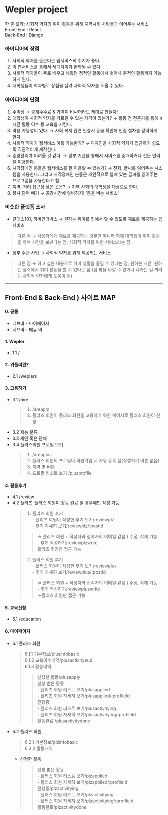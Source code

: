 # Wepler project
한 줄 요약: 사회적 약자의 취미 활동을 위해 지역사회 사람들과 이어주는 서비스   
<string>Front-End : React </string>    
<string>Back-End : Django </string> 


### 아이디어의 장점

1. 사회적 약자를 돕는다는 웹서비스의 취지가 좋다.
2. 이 웹서비스를 통해서 세대차이가 완화될 수 있다.
3. 사회적 약자들이 주로 배우고 해왔던 정적인 활동에서 벗어나 동적인 활동까지 가능하게 된다.
4. 대학생들이 학과별로 장점을 살려 사회적 약자를 도울 수 있다.

### 아이디어의 단점

1. 수익성 → 중개수수료 & 가격이 비싸더라도 제대로 만들자!
2. 대학생이 사회적 약자를 가르칠 수 있는 자격이 있는가? → 활동 전 전문가를 통해 n시간 활동 이수 등 교육을 시킨다.
3. 악용 가능성이 있다. → 사회 복지 관련 인증서 등을 확인해 인증 절차를 강력하게 한다. 
4. 사회적 약자가 웹서비스 이용 가능한가? → 디자인을 사회적 약자가 접근하기 쉽도록 직관적이게 제작한다.
5. 중앙관리가 어려울 것 같다. → 정부 기관을 통해서 서비스를 중개하거나 전문 인력을 이용한다.
6. 시각장애인 분들은 웹서비스를 잘 이용할 수 있는가? → 전화, 글씨를 읽어주는 시스템을 사용한다. 그리고 시각장애인 분들은 개인적으로 웹에 있는 글씨를 읽어주는 프로그램을 사용한다고 함.
7. 지역, 거리 접근성 낮은 곳은? → 지역 사회의 대학생을 대상으로 한다. 
8. 봉사 단어 빼기 → 공강시간에 알바하자! '돈을 버는 서비스'

### 비슷한 플랫폼 조사
- 클래스101, 하비인더박스 → 원하는 취미를 집에서 할 수 있도록 재료를 제공하는 앱 서비스
> 다른 점 → 사용자에게 재료를 제공하는 것뿐만 아니라 함께 대학생이 취미 활동을 하며 시간을 보낸다는 점, 사회적 약자를 위한 서비스라는 점 

- 정부 주관 사업 → 사회적 약자를 위해 제공되는 서비스
> 다른 점 → 하고 싶은 내용으로 취미 생활을 즐길 수 있다는 점,  원하는 시간, 원하는 장소에서 취미 활동을 할 수 있다는 점 (집 밖을 나갈 수 없거나 나가는 걸 꺼리는 사회적 약자에게 도움이 됨)

---------
## Front-End & Back-End ) 사이트 MAP
#### 0. 공통
- 네브바 - 마이페이지
- 네브바 - 메뉴 바
#### 1. Wepler
- 1.1 /
#### 2. 위플러란?
- 2.1 /weplers
#### 3. 고용하기
- 3.1 /hire
    > 1. /areaplz
    > 2. 플리즈 회원이 플러스 회원을 고용하기 위한 페이지로 플러스 회원이 신청
- 3.2 재능 분류
- 3.3 개인 혹은 단체
- 3.4 플러스회원 프로필 보기
    > 1. /areaplus
    > 2. 플러스 회원의 프로필이 회원가입 시 자동 등록 됨(작성하기 버튼 없음)
    > 3. 지역 별 버튼
    > 4.  프로필 리스트 보기 /plusprofile
#### 4. 활동후기
- 4.1 /review   
- 4.2 플리즈-플러스 회원이 활동 완료 일 경우에만 작성 가능   
    > 1. 플리즈 회원 후기    
        - 플리즈 회원이 작성한 후기 보기/reviewplz   
        - 후기 자세히 보기/reviewplz/:postId   
    >   > ⇒ 플리즈 회원 + 작성자와 접속자의 이메일 같음 ) 수정, 삭제 가능   
        - 후기 작성하기/reviewplzwrite   
    >   > 플리즈 회원만 접근 가능   
    > 2. 플러스 회원 후기   
        - 플러스 회원이 작성한 후기 보기/reviewplus   
        - 후기 자세히 보기/reviewplus/:postId    
    >   > ⇒ 플러스 회원 + 작성자와 접속자의 이메일 같음 ) 수정, 삭제 가능   
        - 후기 작성하기/reviewpluswrite    
    >   > ⇒플러스 회원만 접근 가능   
#### 5. 교육신청 
- 5.1 /education
#### 6. 마이페이지
- 6.1 플러스 회원   
    > 6.1.1 기본정보/plusinfobasic    
    > 6.1.2 교육이수내역/plusactivityeud    
    > 6.1.3 활동내역    
    >   > 신청한 활동/plusapply     
    >   > 신청 받은 활동    
        - 플리즈 회원 리스트 보기/plusapplied     
        - 플리즈 회원 자세히 보기/plusapplied/:profileId    
    >   > 진행중     
        - 플리즈 회원 리스트 보기/plusactivitying     
        - 플리즈 회원 자세히 보기/plusactivitying/:profileId     
    >   > 활동완료 /plusactivitydone     
- 6.2 플리즈 회원     
    > 6.2.1 기본정보/plzinfobasic     
    > 6.2.2 활동내역    
    - 신청한 활동
    >   > 신청 받은 활동      
        - 플러스 회원 리스트 보기/plzapplied    
        - 플러스 회원 자세히 보기/plzapplied/:profileId     
    >   > 진행중/plzactivitying   
        - 플러스 회원 리스트 보기/plzactivitying    
        - 플러스 회원 자세히 보기/plzactivitying/:profileId    
    >   > 활동완료/plzactivitydone    
